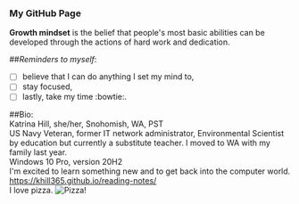 ### My GitHub Page

**Growth mindset** is the belief that people's most basic abilities can be developed through the actions of hard work and dedication.

##*Reminders to myself*: <br>
- [ ]  believe that I can do anything I set my mind to,
- [ ]  stay focused,
- [ ]  lastly, take my time :bowtie:.

##Bio: <br>
Katrina Hill, she/her, Snohomish, WA, PST <br>
US Navy Veteran, former IT network administrator, Environmental Scientist by education but currently a substitute teacher. I moved to WA with my family last year. <br>
Windows 10 Pro, version 20H2 <br>
I'm excited to learn something new and to get back into the computer world. <br>
https://khill365.github.io/reading-notes/ <br>
I love pizza.
![Pizza!](https://en.wikipedia.org/wiki/Pizza#/media/File:Eq_it-na_pizza-margherita_sep2005_sml.jpg)
